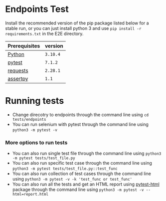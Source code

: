 # Endpoints Test

Install the recommended version of the pip package listed below for a stable run, or you can just install python 3 and use `pip install -r requirements.txt` in the E2E directory.

| Prerequisites                                                    | version  |
| ---------------------------------------------------------------- | -------- |
| [Python](https://www.python.org/downloads/)                      | `3.10.4` |
| [pytest](https://pypi.org/project/pytest/)                       | `7.1.2`  |
| [requests](https://pypi.org/project/requests/)                   | `2.28.1` |
| [assertpy](https://pypi.org/project/assertpy/)                   | `1.1`    |

# Running tests

- Change direcotry to endpoints through the command line using `cd tests/endpoints`
- You can run selenium with pytest through the command line using `python3 -m pytest -v`

### More options to run tests

- You can also run single test file through the command line using `python3 -m pytest tests/test_file.py`
- You can also run specific test case through the command line using `python3 -m pytest tests/test_file.py::test_func`
- You can also run collection of test cases through the command line using `python3 -m pytest -v -k 'test_func or test_func'`
- You can also run all the tests and get an HTML report using [pytest-html](https://pypi.org/project/pytest-html/) package through the command line using `python3 -m pytest -v --html=report.html`